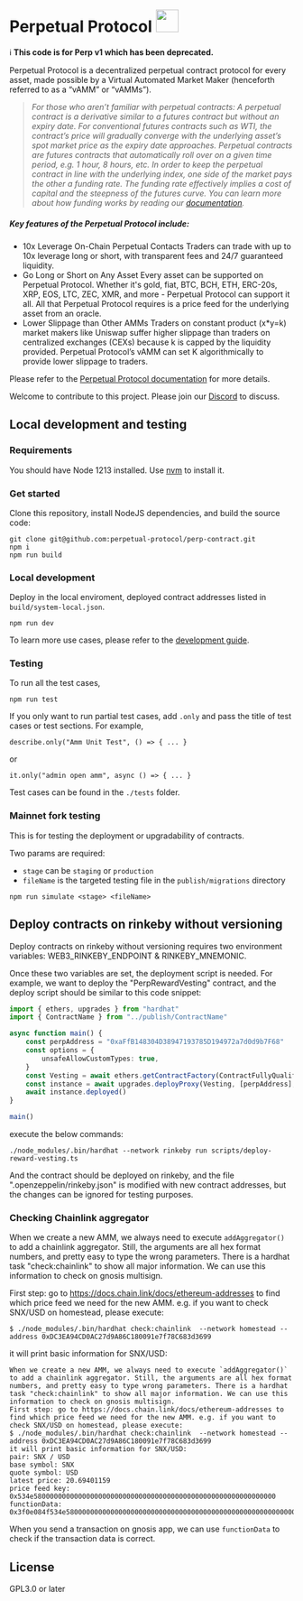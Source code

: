 #  Perpetual Protocol <img src="https://github.com/perpetual-protocol/perp-contract/blob/develop/docs/Perpetual.png" width="40">

ℹ️ **This code is for Perp v1 which has been deprecated.**

Perpetual Protocol is a decentralized perpetual contract protocol for every asset, made possible by a Virtual Automated Market Maker (henceforth referred to as a “vAMM” or “vAMMs”).
>*For those who aren’t familiar with perpetual contracts: A perpetual contract is a derivative similar to a futures contract but without an expiry date. For conventional futures contracts such as WTI, the contract’s price will gradually converge with the underlying asset’s spot market price as the expiry date approaches. Perpetual contracts are futures contracts that automatically roll over on a given time period, e.g. 1 hour, 8 hours, etc. In order to keep the perpetual contract in line with the underlying index, one side of the market pays the other a funding rate. The funding rate effectively implies a cost of capital and the steepness of the futures curve. You can learn more about how funding works by reading our [documentation](https://docs.perp.fi/).*

##### Key features of the Perpetual Protocol include:
  - 10x Leverage On-Chain Perpetual Contacts
Traders can trade with up to 10x leverage long or short, with transparent fees and 24/7 guaranteed liquidity.
  - Go Long or Short on Any Asset
Every asset can be supported on Perpetual Protocol. Whether it's gold, fiat, BTC, BCH, ETH, ERC-20s, XRP, EOS, LTC, ZEC, XMR, and more - Perpetual Protocol can support it all. All that Perpetual Protocol requires is a price feed for the underlying asset from an oracle.
  - Lower Slippage than Other AMMs
Traders on constant product (x*y=k) market makers like Uniswap suffer higher slippage than traders on centralized exchanges (CEXs) because k is capped by the liquidity provided. Perpetual Protocol’s vAMM can set K algorithmically to provide lower slippage to traders.

Please refer to the [Perpetual Protocol documentation](https://docs.perp.fi/) for more details.

Welcome to contribute to this project.  Please join our [Discord](https://discord.gg/mYKKRTn) to discuss.

## Local development and testing
### Requirements
You should have Node 1213 installed. Use [nvm](https://github.com/nvm-sh/nvm) to install it.

### Get started
Clone this repository, install NodeJS dependencies, and build the source code:
```
git clone git@github.com:perpetual-protocol/perp-contract.git
npm i
npm run build
```


### Local development
Deploy in the local enviroment, deployed contract addresses listed in `build/system-local.json`.
```
npm run dev
```

To learn more use cases, please refer to the [development guide](https://docs.perp.fi/sdk-documentation/smart-contract-javascript-dev-guide).

### Testing
To run all the test cases,
```
npm run test
```

If you only want to run partial test cases, add `.only` and pass the title of test cases or test sections. For example,
```
describe.only("Amm Unit Test", () => { ... }
```
or
```
it.only("admin open amm", async () => { ... }
```

Test cases can be found in the `./tests` folder.

### Mainnet fork testing
This is for testing the deployment or upgradability of contracts.

Two params are required: 
- `stage` can be `staging` or `production`
- `fileName` is the targeted testing file in the `publish/migrations` directory
```
npm run simulate <stage> <fileName>
```

## Deploy contracts on rinkeby without versioning

Deploy contracts on rinkeby without versioning requires two environment variables: WEB3_RINKEBY_ENDPOINT & RINKEBY_MNEMONIC.

Once these two variables are set, the deployment script is needed. For example, we want to deploy the "PerpRewardVesting" contract, and the deploy script should be similar to this code snippet:

```typescript
import { ethers, upgrades } from "hardhat"
import { ContractName } from "../publish/ContractName"

async function main() {
    const perpAddress = "0xaFfB148304D38947193785D194972a7d0d9b7F68"
    const options = {
        unsafeAllowCustomTypes: true,
    }
    const Vesting = await ethers.getContractFactory(ContractFullyQualifiedName.PerpRewardVesting)
    const instance = await upgrades.deployProxy(Vesting, [perpAddress], options)
    await instance.deployed()
}

main()

```

execute the below commands:

```shell
./node_modules/.bin/hardhat --network rinkeby run scripts/deploy-reward-vesting.ts
```

And the contract should be deployed on rinkeby, and the file ".openzeppelin/rinkeby.json" is modified with new contract addresses, but the changes can be ignored for testing purposes.

### Checking Chainlink aggregator

When we create a new AMM, we always need to execute `addAggregator()` to add a chainlink aggregator. Still, the arguments are all hex format numbers, and pretty easy to type the wrong parameters. There is a hardhat task "check:chainlink" to show all major information. We can use this information to check on gnosis multisign.

First step: go to https://docs.chain.link/docs/ethereum-addresses to find which price feed we need for the new AMM. e.g. if you want to check SNX/USD on homestead, please execute:

```shell
$ ./node_modules/.bin/hardhat check:chainlink  --network homestead --address 0xDC3EA94CD0AC27d9A86C180091e7f78C683d3699
```

it will print basic information for SNX/USD:

```
When we create a new AMM, we always need to execute `addAggregator()` to add a chainlink aggregator. Still, the arguments are all hex format numbers, and pretty easy to type wrong parameters. There is a hardhat task "check:chainlink" to show all major information. We can use this information to check on gnosis multisign.
First step: go to https://docs.chain.link/docs/ethereum-addresses to find which price feed we need for the new AMM. e.g. if you want to check SNX/USD on homestead, please execute:
$ ./node_modules/.bin/hardhat check:chainlink  --network homestead --address 0xDC3EA94CD0AC27d9A86C180091e7f78C683d3699
it will print basic information for SNX/USD:
pair: SNX / USD
base symbol: SNX
quote symbol: USD
latest price: 20.69401159
price feed key: 0x534e580000000000000000000000000000000000000000000000000000000000
functionData: 0x3f0e084f534e580000000000000000000000000000000000000000000000000000000000000000000000000000000000dc3ea94cd0ac27d9a86c180091e7f78c683d3699
```

When you send a transaction on gnosis app, we can use `functionData` to check if the transaction data is correct.

## License
GPL3.0 or later
